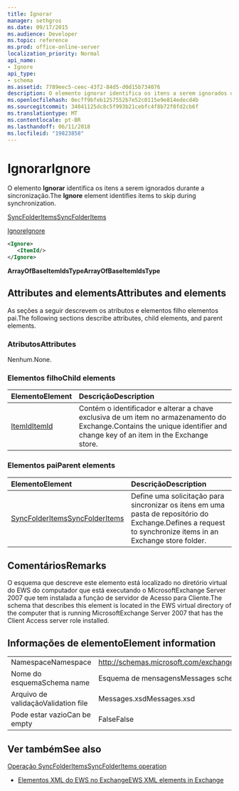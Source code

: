 ```yaml
---
title: Ignorar
manager: sethgros
ms.date: 09/17/2015
ms.audience: Developer
ms.topic: reference
ms.prod: office-online-server
localization_priority: Normal
api_name:
- Ignore
api_type:
- schema
ms.assetid: 7789eec5-ceec-43f2-84d5-d0d15b734076
description: O elemento ignorar identifica os itens a serem ignorados durante a sincronização.
ms.openlocfilehash: 0ecff9bfeb1257552b7e52c0115e9e814edecd4b
ms.sourcegitcommit: 34041125dc8c5f993b21cebfc4f8b72f0fd2cb6f
ms.translationtype: MT
ms.contentlocale: pt-BR
ms.lasthandoff: 06/11/2018
ms.locfileid: "19823858"
---
```

# <a name="ignore"></a><span data-ttu-id="acab9-103">Ignorar</span><span class="sxs-lookup"><span data-stu-id="acab9-103">Ignore</span></span>

<span data-ttu-id="acab9-104">O elemento **Ignorar** identifica os itens a serem ignorados durante a sincronização.</span><span class="sxs-lookup"><span data-stu-id="acab9-104">The **Ignore** element identifies items to skip during synchronization.</span></span> 
  
[<span data-ttu-id="acab9-105">SyncFolderItems</span><span class="sxs-lookup"><span data-stu-id="acab9-105">SyncFolderItems</span></span>](syncfolderitems.md)
  
[<span data-ttu-id="acab9-106">Ignore</span><span class="sxs-lookup"><span data-stu-id="acab9-106">Ignore</span></span>](ignore.md)
  
```xml
<Ignore>
   <ItemId/>
</Ignore>
```

 <span data-ttu-id="acab9-107">**ArrayOfBaseItemIdsType**</span><span class="sxs-lookup"><span data-stu-id="acab9-107">**ArrayOfBaseItemIdsType**</span></span>
## <a name="attributes-and-elements"></a><span data-ttu-id="acab9-108">Attributes and elements</span><span class="sxs-lookup"><span data-stu-id="acab9-108">Attributes and elements</span></span>

<span data-ttu-id="acab9-109">As seções a seguir descrevem os atributos e elementos filho elementos pai.</span><span class="sxs-lookup"><span data-stu-id="acab9-109">The following sections describe attributes, child elements, and parent elements.</span></span>
  
### <a name="attributes"></a><span data-ttu-id="acab9-110">Atributos</span><span class="sxs-lookup"><span data-stu-id="acab9-110">Attributes</span></span>

<span data-ttu-id="acab9-111">Nenhum.</span><span class="sxs-lookup"><span data-stu-id="acab9-111">None.</span></span>
  
### <a name="child-elements"></a><span data-ttu-id="acab9-112">Elementos filho</span><span class="sxs-lookup"><span data-stu-id="acab9-112">Child elements</span></span>

|<span data-ttu-id="acab9-113">**Elemento**</span><span class="sxs-lookup"><span data-stu-id="acab9-113">**Element**</span></span>|<span data-ttu-id="acab9-114">**Descrição**</span><span class="sxs-lookup"><span data-stu-id="acab9-114">**Description**</span></span>|
|:-----|:-----|
|[<span data-ttu-id="acab9-115">ItemId</span><span class="sxs-lookup"><span data-stu-id="acab9-115">ItemId</span></span>](itemid.md) <br/> |<span data-ttu-id="acab9-116">Contém o identificador e alterar a chave exclusiva de um item no armazenamento do Exchange.</span><span class="sxs-lookup"><span data-stu-id="acab9-116">Contains the unique identifier and change key of an item in the Exchange store.</span></span>  <br/> |
   
### <a name="parent-elements"></a><span data-ttu-id="acab9-117">Elementos pai</span><span class="sxs-lookup"><span data-stu-id="acab9-117">Parent elements</span></span>

|<span data-ttu-id="acab9-118">**Elemento**</span><span class="sxs-lookup"><span data-stu-id="acab9-118">**Element**</span></span>|<span data-ttu-id="acab9-119">**Descrição**</span><span class="sxs-lookup"><span data-stu-id="acab9-119">**Description**</span></span>|
|:-----|:-----|
|[<span data-ttu-id="acab9-120">SyncFolderItems</span><span class="sxs-lookup"><span data-stu-id="acab9-120">SyncFolderItems</span></span>](syncfolderitems.md) <br/> |<span data-ttu-id="acab9-121">Define uma solicitação para sincronizar os itens em uma pasta de repositório do Exchange.</span><span class="sxs-lookup"><span data-stu-id="acab9-121">Defines a request to synchronize items in an Exchange store folder.</span></span>  <br/> |
   
## <a name="remarks"></a><span data-ttu-id="acab9-122">Comentários</span><span class="sxs-lookup"><span data-stu-id="acab9-122">Remarks</span></span>

<span data-ttu-id="acab9-123">O esquema que descreve este elemento está localizado no diretório virtual do EWS do computador que está executando o MicrosoftExchange Server 2007 que tem instalada a função de servidor de Acesso para Cliente.</span><span class="sxs-lookup"><span data-stu-id="acab9-123">The schema that describes this element is located in the EWS virtual directory of the computer that is running MicrosoftExchange Server 2007 that has the Client Access server role installed.</span></span>
  
## <a name="element-information"></a><span data-ttu-id="acab9-124">Informações de elemento</span><span class="sxs-lookup"><span data-stu-id="acab9-124">Element information</span></span>

|||
|:-----|:-----|
|<span data-ttu-id="acab9-125">Namespace</span><span class="sxs-lookup"><span data-stu-id="acab9-125">Namespace</span></span>  <br/> |http://schemas.microsoft.com/exchange/services/2006/messages  <br/> |
|<span data-ttu-id="acab9-126">Nome do esquema</span><span class="sxs-lookup"><span data-stu-id="acab9-126">Schema name</span></span>  <br/> |<span data-ttu-id="acab9-127">Esquema de mensagens</span><span class="sxs-lookup"><span data-stu-id="acab9-127">Messages schema</span></span>  <br/> |
|<span data-ttu-id="acab9-128">Arquivo de validação</span><span class="sxs-lookup"><span data-stu-id="acab9-128">Validation file</span></span>  <br/> |<span data-ttu-id="acab9-129">Messages.xsd</span><span class="sxs-lookup"><span data-stu-id="acab9-129">Messages.xsd</span></span>  <br/> |
|<span data-ttu-id="acab9-130">Pode estar vazio</span><span class="sxs-lookup"><span data-stu-id="acab9-130">Can be empty</span></span>  <br/> |<span data-ttu-id="acab9-131">False</span><span class="sxs-lookup"><span data-stu-id="acab9-131">False</span></span>  <br/> |
   
## <a name="see-also"></a><span data-ttu-id="acab9-132">Ver também</span><span class="sxs-lookup"><span data-stu-id="acab9-132">See also</span></span>



[<span data-ttu-id="acab9-133">Operação SyncFolderItems</span><span class="sxs-lookup"><span data-stu-id="acab9-133">SyncFolderItems operation</span></span>](syncfolderitems-operation.md)


- [<span data-ttu-id="acab9-134">Elementos XML do EWS no Exchange</span><span class="sxs-lookup"><span data-stu-id="acab9-134">EWS XML elements in Exchange</span></span>](ews-xml-elements-in-exchange.md)

